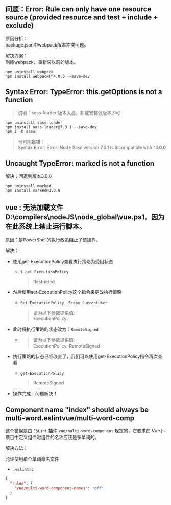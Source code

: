 ## 问题：Error: Rule can only have one resource source (provided resource and test + include + exclude)
原因分析：  
package.json中webpack版本冲突问题。

解决方案：  
删除webpack，重新装以前的版本。
```
npm uninstall webpack
npm install webpack@^4.0.0 --save-dev
```

## Syntax Error: TypeError: this.getOptions is not a function
> 说明：scss-loader 版本太高，卸载安装低版本即可

```
npm uninstall sass-loader
npm install sass-loader@7.3.1 --save-dev
npm i -D sass
```
> 也可能报错：  
> Syntax Error: Error: Node Sass version 7.0.1 is incompatible with ^4.0.0

## Uncaught TypeError: marked is not a function
解决：回退到版本3.0.8
```
npm uninstall marked
npm install marked@3.0.8
```

## vue : 无法加载文件 D:\compilers\nodeJS\node_global\vue.ps1，因为在此系统上禁止运行脚本。
原因：是PowerShell的执行政策阻止了该操作。

解决：
- 使用get-ExecutionPolicy查看执行策略为受阻状态
  - ```
    $ get-ExecutionPolicy
    ```
    > Restricted
- 然后使用set-ExecutionPolicy这个指令来更改执行策略
  - ```
    Set-ExecutionPolicy -Scope CurrentUser
    ```
    > 请为以下参数提供值:  
    > ExecutionPolicy:
- 此时将执行策略的状态改为：`RemoteSigned`
  - > 请为以下参数提供值:  
    > ExecutionPolicy: RemoteSigned
- 执行策略的状态已经改变了，我们可以使用get-ExecutionPolicy指令再次查看
  - ```
    get-ExecutionPolicy
    ```
    > RemoteSigned
- 操作完成，问题解决！


## Component name "index" should always be multi-word.eslintvue/multi-word-comp

这个错误是由 `ESLint` 插件 `vue/multi-word-component` 规定的，它要求在 Vue.js 项目中定义组件时组件的名称应该是多单词的。

解决方法：

允许使用单个单词命名文件


- `.eslintrc`


```json
{
  "rules": {
    "vue/multi-word-component-names": "off"
  }
}
```